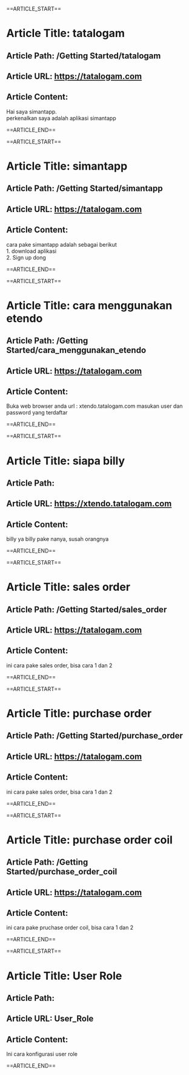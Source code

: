 ==ARTICLE_START==
# Article Title: tatalogam
## Article Path: /Getting Started/tatalogam
## Article URL: https://tatalogam.com
## Article Content: 
Hai saya simantapp. <br>perkenalkan saya adalah aplikasi simantapp<br>

==ARTICLE_END==

==ARTICLE_START==
# Article Title: simantapp
## Article Path: /Getting Started/simantapp
## Article URL: https://tatalogam.com
## Article Content: 
cara pake simantapp adalah sebagai berikut <br>1. download aplikasi <br>2. Sign up dong

==ARTICLE_END==

==ARTICLE_START==
# Article Title: cara menggunakan etendo
## Article Path: /Getting Started/cara_menggunakan_etendo
## Article URL: https://tatalogam.com
## Article Content: 
Buka web browser anda
url : xtendo.tatalogam.com
masukan user dan password yang terdaftar

==ARTICLE_END==

==ARTICLE_START==
# Article Title: siapa billy
## Article Path:
## Article URL: https://xtendo.tatalogam.com
## Article Content: 
billy ya billy pake nanya, susah orangnya

==ARTICLE_END==

==ARTICLE_START==
# Article Title: sales order
## Article Path: /Getting Started/sales_order
## Article URL: https://tatalogam.com
## Article Content: 
ini cara pake sales order, bisa cara 1 dan 2

==ARTICLE_END==

==ARTICLE_START==
# Article Title: purchase order
## Article Path: /Getting Started/purchase_order
## Article URL: https://tatalogam.com
## Article Content: 
ini cara pake sales order, bisa cara 1 dan 2

==ARTICLE_END==

==ARTICLE_START==
# Article Title: purchase order coil
## Article Path: /Getting Started/purchase_order_coil
## Article URL: https://tatalogam.com
## Article Content: 
ini cara pake pruchase order coil, bisa cara 1 dan 2

==ARTICLE_END==

==ARTICLE_START==
# Article Title: User Role
## Article Path: 
## Article URL: User_Role
## Article Content: 
Ini cara konfigurasi user role

==ARTICLE_END==

